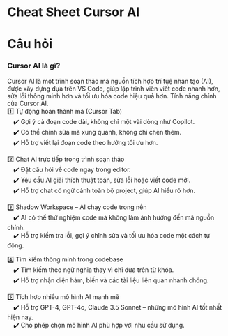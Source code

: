 # Cheat Sheet Cursor AI

# Câu hỏi

### Cursor AI là gì?
Cursor AI là một trình soạn thảo mã nguồn tích hợp trí tuệ nhân tạo (AI), được xây dựng dựa trên VS Code, giúp lập trình viên viết code nhanh hơn, sửa lỗi thông minh hơn và tối ưu hóa code hiệu quả hơn.
Tính năng chính của Cursor AI.  
1️⃣ Tự động hoàn thành mã (Cursor Tab)  
&emsp;✔️ Gợi ý cả đoạn code dài, không chỉ một vài dòng như Copilot.  
&emsp;✔️ Có thể chỉnh sửa mã xung quanh, không chỉ chèn thêm.  
&emsp;✔️ Hỗ trợ viết lại đoạn code theo hướng tối ưu hơn.  

2️⃣ Chat AI trực tiếp trong trình soạn thảo  
&emsp;✔️ Đặt câu hỏi về code ngay trong editor.  
&emsp;✔️ Yêu cầu AI giải thích thuật toán, sửa lỗi hoặc viết code mới.  
&emsp;✔️ Hỗ trợ chat có ngữ cảnh toàn bộ project, giúp AI hiểu rõ hơn.  

3️⃣ Shadow Workspace – AI chạy code trong nền  
&emsp;✔️ AI có thể thử nghiệm code mà không làm ảnh hưởng đến mã nguồn chính.  
&emsp;✔️ Hỗ trợ kiểm tra lỗi, gợi ý chỉnh sửa và tối ưu hóa code một cách tự động.  

4️⃣ Tìm kiếm thông minh trong codebase  
&emsp;✔️ Tìm kiếm theo ngữ nghĩa thay vì chỉ dựa trên từ khóa.  
&emsp;✔️ Hỗ trợ nhận diện hàm, biến và các tài liệu liên quan nhanh chóng.  

5️⃣ Tích hợp nhiều mô hình AI mạnh mẽ  
&emsp;✔️ Hỗ trợ GPT-4, GPT-4o, Claude 3.5 Sonnet – những mô hình AI tốt nhất hiện nay.  
&emsp;✔️ Cho phép chọn mô hình AI phù hợp với nhu cầu sử dụng.  
